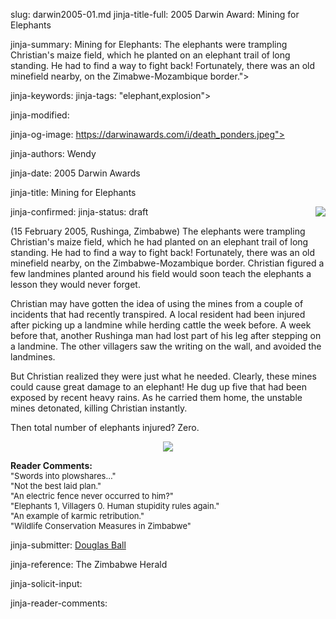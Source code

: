 slug: darwin2005-01.md
jinja-title-full: 2005 Darwin Award: Mining for Elephants

jinja-summary: Mining for Elephants: The elephants were trampling Christian's maize field, which he planted on an elephant trail of long standing. He had to find a way to fight back!	Fortunately, there was an old minefield nearby, on the Zimabwe-Mozambique border.">

jinja-keywords:
jinja-tags: "elephant,explosion">

jinja-modified:

jinja-og-image: https://darwinawards.com/i/death_ponders.jpeg">

jinja-authors: Wendy

jinja-date: 2005 Darwin Awards


jinja-title: Mining for Elephants


jinja-confirmed:
jinja-status: draft
<A href="/cgi/search.pl?keywords=category%3Delephant&swishindex=stories.data&show_description=yes&maxdisplay=10&maxresults=50"><IMG
src="/i/icon/elephant.png" border=0 align=right></A>

(15 February 2005, Rushinga, Zimbabwe) The elephants were trampling
Christian's maize field, which he had planted on an elephant trail of long
standing. He had to find a way to fight back!	Fortunately, there was an
old minefield nearby, on the Zimbabwe-Mozambique border. Christian figured
a few landmines planted around his field would soon teach the elephants a
lesson they would never forget.

Christian may have gotten the idea of using the mines from a couple of
incidents that had recently transpired.	 A local resident had been injured
after picking up a landmine while herding cattle the week before. A week
before that, another Rushinga man had lost part of his leg after stepping
on a landmine.	The other villagers saw the writing on the wall, and
avoided the landmines.

But Christian realized they were just what he needed. Clearly, these mines
could cause great damage to an elephant! He dug up five that had been
exposed by recent heavy rains.	As he carried them home, the unstable mines
detonated, killing Christian instantly.

Then total number of elephants injured?	 Zero.	<!-- Christian Munetsi -->

<P align="center"><IMG src="/i/darwin2005-01.jpg">

<B>Reader Comments:</B><BR>
<FONT size="-1">
"Swords into plowshares..."<BR>
"Not the best laid plan."<BR>
"An electric fence never occurred to him?"<BR>
"Elephants 1, Villagers 0. Human stupidity rules again."<BR>
"An example of karmic retribution."<BR>
"Wildlife Conservation Measures in Zimbabwe"<BR>
</FONT>
<P align=center>
<!--#include virtual="/inc/votebar_viewvoteonly" -->

jinja-submitter: <A HREF="mailto:REMOVE-">Douglas Ball </A>

jinja-reference: The Zimbabwe Herald

jinja-solicit-input:

jinja-reader-comments:



<!--#include file=nav_2005.html -->


